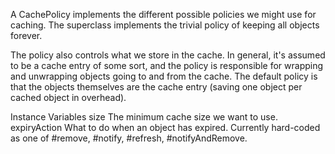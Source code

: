 A CachePolicy implements the different possible policies we might use for caching. The superclass implements the trivial policy of keeping all objects forever.

The policy also controls what we store in the cache. In general, it's assumed to be a cache entry of some sort, and the policy is responsible for wrapping and unwrapping objects going to and from the cache. The default policy is that the objects themselves are the cache entry (saving one object per cached object in overhead).

Instance Variables
	size	<Number>	The minimum cache size we want to use.
	expiryAction <Symbol> What to do when an object has expired. Currently hard-coded as one of #remove, #notify, #refresh, #notifyAndRemove.
